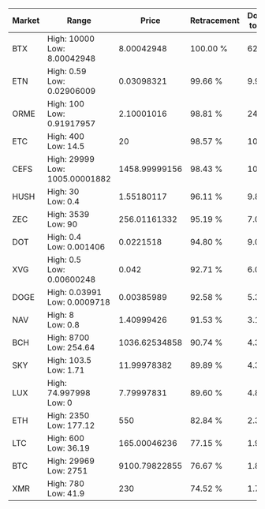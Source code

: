 | Market | Range | Price| Retracement | Doubles to 50% |
| --- | --- | --- | --- | --- |
| BTX | High: 10000<br />Low: 8.00042948 | 8.00042948 | 100.00 % | 625.47 |
| ETN | High: 0.59<br />Low: 0.02906009 | 0.03098321 | 99.66 % | 9.99 |
| ORME | High: 100<br />Low: 0.91917957 | 2.10001016 | 98.81 % | 24.03 |
| ETC | High: 400<br />Low: 14.5 | 20 | 98.57 % | 10.36 |
| CEFS | High: 29999<br />Low: 1005.00001882 | 1458.99999156 | 98.43 % | 10.63 |
| HUSH | High: 30<br />Low: 0.4 | 1.55180117 | 96.11 % | 9.80 |
| ZEC | High: 3539<br />Low: 90 | 256.01161332 | 95.19 % | 7.09 |
| DOT | High: 0.4<br />Low: 0.001406 | 0.0221518 | 94.80 % | 9.06 |
| XVG | High: 0.5<br />Low: 0.00600248 | 0.042 | 92.71 % | 6.02 |
| DOGE | High: 0.03991<br />Low: 0.0009718 | 0.00385989 | 92.58 % | 5.30 |
| NAV | High: 8<br />Low: 0.8 | 1.40999426 | 91.53 % | 3.12 |
| BCH | High: 8700<br />Low: 254.64 | 1036.62534858 | 90.74 % | 4.32 |
| SKY | High: 103.5<br />Low: 1.71 | 11.99978382 | 89.89 % | 4.38 |
| LUX | High: 74.997998<br />Low: 0 | 7.79997831 | 89.60 % | 4.81 |
| ETH | High: 2350<br />Low: 177.12 | 550 | 82.84 % | 2.30 |
| LTC | High: 600<br />Low: 36.19 | 165.00046236 | 77.15 % | 1.93 |
| BTC | High: 29969<br />Low: 2751 | 9100.79822855 | 76.67 % | 1.80 |
| XMR | High: 780<br />Low: 41.9 | 230 | 74.52 % | 1.79 |

